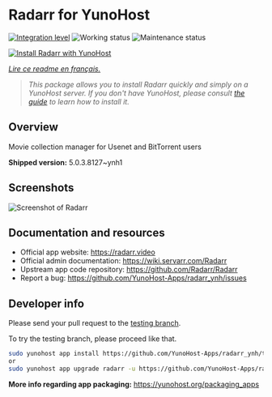 <!--
N.B.: This README was automatically generated by https://github.com/YunoHost/apps/tree/master/tools/README-generator
It shall NOT be edited by hand.
-->

# Radarr for YunoHost

[![Integration level](https://dash.yunohost.org/integration/radarr.svg)](https://dash.yunohost.org/appci/app/radarr) ![Working status](https://ci-apps.yunohost.org/ci/badges/radarr.status.svg) ![Maintenance status](https://ci-apps.yunohost.org/ci/badges/radarr.maintain.svg)

[![Install Radarr with YunoHost](https://install-app.yunohost.org/install-with-yunohost.svg)](https://install-app.yunohost.org/?app=radarr)

*[Lire ce readme en français.](./README_fr.md)*

> *This package allows you to install Radarr quickly and simply on a YunoHost server.
If you don't have YunoHost, please consult [the guide](https://yunohost.org/#/install) to learn how to install it.*

## Overview

Movie collection manager for Usenet and BitTorrent users

**Shipped version:** 5.0.3.8127~ynh1

## Screenshots

![Screenshot of Radarr](./doc/screenshots/screenshot.jpg)

## Documentation and resources

* Official app website: <https://radarr.video>
* Official admin documentation: <https://wiki.servarr.com/Radarr>
* Upstream app code repository: <https://github.com/Radarr/Radarr>
* Report a bug: <https://github.com/YunoHost-Apps/radarr_ynh/issues>

## Developer info

Please send your pull request to the [testing branch](https://github.com/YunoHost-Apps/radarr_ynh/tree/testing).

To try the testing branch, please proceed like that.

``` bash
sudo yunohost app install https://github.com/YunoHost-Apps/radarr_ynh/tree/testing --debug
or
sudo yunohost app upgrade radarr -u https://github.com/YunoHost-Apps/radarr_ynh/tree/testing --debug
```

**More info regarding app packaging:** <https://yunohost.org/packaging_apps>
